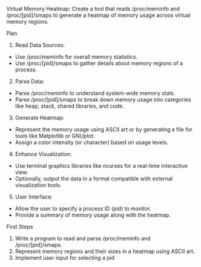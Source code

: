 Virtual Memory Heatmap:  Create a tool that reads /proc/meminfo and /proc/[pid]/smaps to generate a heatmap of memory usage acroos virtual memory regions.

Plan

1. Read Data Sources:
- Use /proc/meminfo for overall memory statistics.
- Use /proc/[pid]/smaps to gather details about memory regions of a process.

2. Parse Data:
- Parse /proc/meminfo to understand system-wide memory stats.
- Parse /proc/[pid]/smaps to break down memory usage into categories like heap, stack, shared libraries, and code.

3. Generate Heatmap:
- Represent the memory usage using ASCII art or by generating a file for tools like Matplotlib or GNUplot.
- Assign a color intensity (or character) based on usage levels.

4. Enhance Visualization:
- Use terminal graphics libraries like ncurses for a real-time interactive view.
- Optionally, output the data in a format compatible with external visualization tools.

5. User Interface:
- Allow the user to specify a process ID (pid) to monitor.
- Provide a summary of memory usage along with the heatmap.

First Steps

1. Write a program to read and parse /proc/meminfo and /proc/[pid]/smaps.
2. Represent memory regions and their sizes in a heatmap using ASCII art.
3. Implement user input for selecting a pid
